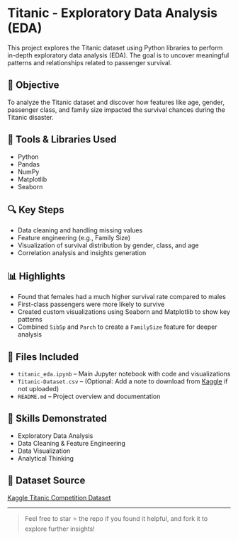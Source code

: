 # Titanic - Exploratory Data Analysis (EDA)

This project explores the Titanic dataset using Python libraries to perform in-depth exploratory data analysis (EDA). The goal is to uncover meaningful patterns and relationships related to passenger survival.

## 📌 Objective

To analyze the Titanic dataset and discover how features like age, gender, passenger class, and family size impacted the survival chances during the Titanic disaster.

## 🧰 Tools & Libraries Used

- Python  
- Pandas  
- NumPy  
- Matplotlib  
- Seaborn

## 🔍 Key Steps

- Data cleaning and handling missing values  
- Feature engineering (e.g., Family Size)  
- Visualization of survival distribution by gender, class, and age  
- Correlation analysis and insights generation

## 📊 Highlights

- Found that females had a much higher survival rate compared to males  
- First-class passengers were more likely to survive  
- Created custom visualizations using Seaborn and Matplotlib to show key patterns  
- Combined `SibSp` and `Parch` to create a `FamilySize` feature for deeper analysis

## 📁 Files Included

- `titanic_eda.ipynb` – Main Jupyter notebook with code and visualizations  
- `Titanic-Dataset.csv` – (Optional: Add a note to download from [Kaggle](https://www.kaggle.com/competitions/titanic/data) if not uploaded)  
- `README.md` – Project overview and documentation

## 🧠 Skills Demonstrated

- Exploratory Data Analysis  
- Data Cleaning & Feature Engineering  
- Data Visualization  
- Analytical Thinking

## 🔗 Dataset Source

[Kaggle Titanic Competition Dataset](https://www.kaggle.com/competitions/titanic/data)

---

> Feel free to star ⭐ the repo if you found it helpful, and fork it to explore further insights!

